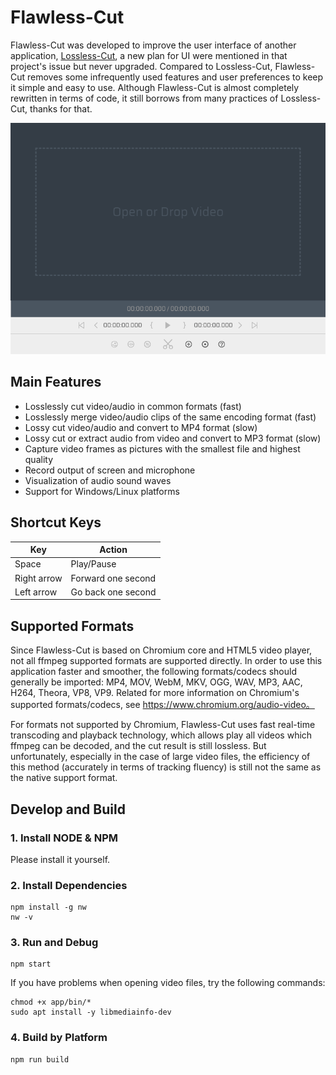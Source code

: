 # Flawless-Cut

Flawless-Cut was developed to improve the user interface of another application, [Lossless-Cut](https://github.com/mifi/lossless-cut), a new plan for UI were mentioned in that project's issue but never upgraded. Compared to Lossless-Cut, Flawless-Cut removes some infrequently used features and user preferences to keep it simple and easy to use. Although Flawless-Cut is almost completely rewritten in terms of code, it still borrows from many practices of Lossless-Cut, thanks for that.

![Software Interface](https://raw.githubusercontent.com/metadream/flawless-cut/master/assets/screenshot.png)

## Main Features

- Losslessly cut video/audio in common formats (fast)
- Losslessly merge video/audio clips of the same encoding format (fast)
- Lossy cut video/audio and convert to MP4 format (slow)
- Lossy cut or extract audio from video and convert to MP3 format (slow)
- Capture video frames as pictures with the smallest file and highest quality
- Record output of screen and microphone
- Visualization of audio sound waves
- Support for Windows/Linux platforms

## Shortcut Keys

Key         | Action
----------- | ------------------
Space       | Play/Pause
Right arrow | Forward one second
Left arrow  | Go back one second

## Supported Formats

Since Flawless-Cut is based on Chromium core and HTML5 video player, not all ffmpeg supported formats are supported directly. In order to use this application faster and smoother, the following formats/codecs should generally be imported: MP4, MOV, WebM, MKV, OGG, WAV, MP3, AAC, H264, Theora, VP8, VP9\. Related for more information on Chromium's supported formats/codecs, see <https://www.chromium.org/audio-video。>

For formats not supported by Chromium, Flawless-Cut uses fast real-time transcoding and playback technology, which allows play all videos which ffmpeg can be decoded, and the cut result is still lossless. But unfortunately, especially in the case of large video files, the efficiency of this method (accurately in terms of tracking fluency) is still not the same as the native support format.

## Develop and Build

### 1\. Install NODE & NPM

Please install it yourself.

### 2\. Install Dependencies

```
npm install -g nw
nw -v
```

### 3\. Run and Debug

```
npm start
```

If you have problems when opening video files, try the following commands:

```
chmod +x app/bin/*
sudo apt install -y libmediainfo-dev
```

### 4\. Build by Platform

```
npm run build
```